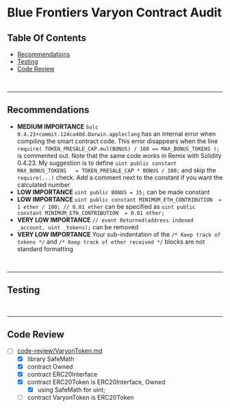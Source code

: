 # Blue Frontiers Varyon Contract Audit

## Table Of Contents

* [Recommendations](#recommendations)
* [Testing](#testing)
* [Code Review](#code-review)

<br />

<hr />

## Recommendations

* **MEDIUM IMPORTANCE** `Solc 0.4.23+commit.124ca40d.Darwin.appleclang` has an internal error when compiling the smart contract code. This error
  disappears when the line `require( TOKEN_PRESALE_CAP.mul(BONUS) / 100 == MAX_BONUS_TOKENS );` is commented out. Note that the same code works
  in Remix with Solidity 0.4.23. My suggestion is to define `uint public constant MAX_BONUS_TOKENS   = TOKEN_PRESALE_CAP * BONUS / 100;` and
  skip the `require(...)` check. Add a comment next to the constant if you want the calculated number
* **LOW IMPORTANCE** `uint public BONUS = 15;` can be made constant
* **LOW IMPORTANCE** `uint public constant MINIMUM_ETH_CONTRIBUTION  = 1 ether / 100; // 0.01 ether` can be specified as
  `uint public constant MINIMUM_ETH_CONTRIBUTION  = 0.01 ether;`
* **VERY LOW IMPORTANCE** `// event Returned(address indexed _account, uint _tokens);` can be removed
* **VERY LOW IMPORTANCE** Your sub-indentation of the `/* Keep track of tokens */` and `/* Keep track of ether received */` blocks are not
  standard formatting

<br />

<hr />

## Testing

<br />

<hr />

## Code Review

* [ ] [code-review/VaryonToken.md](code-review/VaryonToken.md)
  * [x] library SafeMath
  * [x] contract Owned
  * [x] contract ERC20Interface
  * [x] contract ERC20Token is ERC20Interface, Owned
    * [x] using SafeMath for uint;
  * [ ] contract VaryonToken is ERC20Token